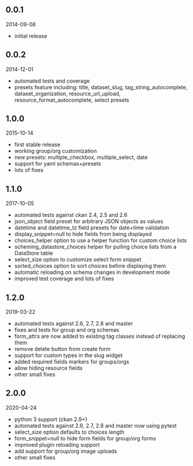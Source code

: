 ## 0.0.1

2014-09-08

* initial release


## 0.0.2

2014-12-01

* automated tests and coverage
* presets feature including: title, dataset_slug, tag_string_autocomplete,
  dataset_organization, resource_url_upload, resource_format_autocomplete,
  select presets


## 1.0.0

2015-10-14

* first stable release
* working group/org customization
* new presets: multiple_checkbox, multiple_select, date
* support for yaml schemas+presets
* lots of fixes


## 1.1.0

2017-10-05

* automated tests against ckan 2.4, 2.5 and 2.6
* json_object field preset for arbitrary JSON objects as values
* datetime and datetime_tz field presets for date+time validation
* display_snippet=null to hide fields from being displayed
* choices_helper option to use a helper function for custom choice lists
* scheming_datastore_choices helper for pulling choice lists from a
  DataStore table
* select_size option to customize select form snippet
* sorted_choices option to sort choices before displaying them
* automatic reloading on schema changes in development mode
* improved test coverage and lots of fixes

## 1.2.0

2019-03-22

* automated tests against 2.6, 2.7, 2.8 and master
* fixes and tests for group and org schemas
* form_attrs are now added to existing tag classes instead of replacing them
* remove delete button from create form
* support for custom types in the slug widget
* added required fields markers for groups/orgs
* allow hiding resource fields
* other small fixes

## 2.0.0

2020-04-24

* python 3 support (ckan 2.9+)
* automated tests against 2.6, 2.7, 2.8 and master now using pytest
* select_size option defaults to choices length
* form_snippet=null to hide form fields for group/org forms
* improved plugin reloading support
* add support for group/org image uploads
* other small fixes
